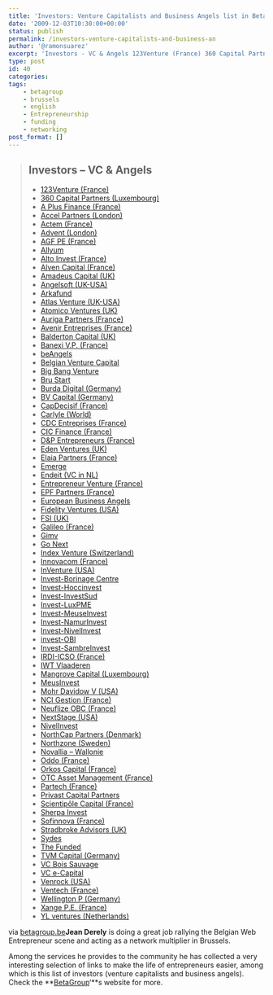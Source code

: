 ```yaml
---
title: 'Investors: Venture Capitalists and Business Angels list in BetaGroup'
date: '2009-12-03T10:30:00+00:00'
status: publish
permalink: /investors-venture-capitalists-and-business-an
author: '@ramonsuarez'
excerpt: 'Investors - VC & Angels 123Venture (France) 360 Capital Partners (Luxembourg) A Plus Finance (France) Accel Partners (London) Actem (France) Advent (London) AGF PE (France) Allyum Alto Invest (France) Alven Capital (France) Amadeus Capital (UK) An...'
type: post
id: 40
categories:
tags:
    - betagroup
    - brussels
    - english
    - Entrepreneurship
    - funding
    - networking
post_format: []
---
```

> ## Investors – VC & Angels
> 
> - [123Venture (France)](http://www.123venture.com)
> - [360 Capital Partners (Luxembourg)](http://www.360capitalpartners.com)
> - [A Plus Finance (France)](http://www.aplusfinance.com/)
> - [Accel Partners (London)](http://www.accel.com/)
> - [Actem (France)](http://www.actem-partners.com)
> - [Advent (London)](http://www.adventventures.com)
> - [AGF PE (France)](http://www.agfpe.com)
> - [Allyum](http://www.allyum.com "Allyum")
> - [Alto Invest (France)](http://www.altoinvest.fr/)
> - [Alven Capital (France)](http://www.alvencapital.com/ "Alven Capital (France)")
> - [Amadeus Capital (UK)](http://www.amadeuscapital.com/about.php)
> - [Angelsoft (UK-USA)](http://angelsoft.net/ "Angelsoft")
> - [Arkafund](http://www.arkafund.be/ "Arkafund")
> - [Atlas Venture (UK-USA)](http://www.atlasventure.com "Atlas Venture")
> - [Atomico Ventures (UK)](http://www.atomicoventures.com)
> - [Auriga Partners (France)](http://www.aurigapartners.com/)
> - [Avenir Entreprises (France)](http://www.avenir-entreprises.fr/)
> - [Balderton Capital (UK)](http://www.balderton.com)
> - [Banexi V.P. (France)](http://www.banexiventures.com/)
> - [beAngels](http://www.beangels.be/ "beAngels")
> - [Belgian Venture Capital](http://www.bva.be/fb111mggc622gkw1szu149.aspx "Belgian Venture Capital")
> - [Big Bang Venture](http://www.bbv.be/en/faq.html "Big Bang Venture")
> - [Bru Start](http://www.srib.be/index.php?lang=%3C?=%20%24_REQUEST%27lang%27?%3E "Bru Start")
> - [Burda Digital (Germany)](http://ventures.burdadigital.de/ "Burda Digital (Germany)")
> - [BV Capital (Germany)](http://www.bvcapital.com/)
> - [CapDecisif (France)](http://www.capdecisif.com/)
> - [Carlyle (World)](http://www.carlyle.com)
> - [CDC Entreprises (France)](http://www.cdcentreprises.fr/)
> - [CIC Finance (France)](http://www.cicfinance.com)
> - [D&P Entrepreneurs (France)](http://www.dp-finance.fr)
> - [Eden Ventures (UK)](http://www.edenventures.co.uk "Eden Ventures (UK)")
> - [Elaia Partners (France)](http://www.elaia.com)
> - [Emerge](http://www.emerge.be/ "Emerge")
> - [Endeit (VC in NL)](http://www.endeit.nl "Endeit (VC in NL)")
> - [Entrepreneur Venture (France)](http://www.entrepreneurventure.com/)
> - [EPF Partners (France)](http://www.epf-partners.com/)
> - [European Business Angels](http://www.eban.org/ "European Business Angels")
> - [Fidelity Ventures (USA)](http://www.fidelityventures.com "Fidelity Ventures (USA)")
> - [FSI (UK)](http://www.fsicapital.com/)
> - [Galileo (France)](http://www.galileo.fr)
> - [Gimv](http://www.gimv.com/ "Gimv")
> - [Go Next](http://www.gonext.be/ "Go Next")
> - [Index Venture (Switzerland)](http://www.indexventures.com)
> - [Innovacom (France)](http://www.innovacom.com/)
> - [InVenture (USA)](http://www.ingroup.com/)
> - [Invest-Borinage Centre](http://www.imbc.be/)
> - [Invest-Hoccinvest](http://www.hoccinvest.be/)
> - [Invest-InvestSud](http://www.capitaletcroissance.be)
> - [Invest-LuxPME](http://www.luxpme.be)
> - [Invest-MeuseInvest](http://www.meuseinvest.be)
> - [Invest-NamurInvest](http://www.namurinvest.be)
> - [Invest-NivelInvest](http://www.nivelinvest.be/)
> - [invest-OBI](http://www.obi.be)
> - [Invest-SambreInvest](http://www.sambreinvest.be)
> - [IRDI-ICSO (France)](http://www.icso.fr/)
> - [IWT Vlaaderen](http://www.iwt.be/ "IWT Vlaaderen")
> - [Mangrove Capital (Luxembourg)](http://www.mangrove-vc.com/)
> - [MeusInvest](http://www.meusinvest.be "MeusInvest")
> - [Mohr Davidow V (USA)](http://www.mdv.com/)
> - [NCI Gestion (France)](http://www.ncigestion.com/)
> - [Neuflize OBC (France)](http://www.abnamroprivatebanking.com/fr/neuflizeobc#neuflizeobc)
> - [NextStage (USA)](http://www.nextstagecapital.com/)
> - [NivelInvest](http://www.nivelinvest.be/ "NivelInvest")
> - [NorthCap Partners (Denmark)](http://www.northcappartners.com "NorthCap Partners (Denmark)")
> - [Northzone (Sweden)](http://www.northzone.com/)
> - [Novallia – Wallonie](http://www.novallia.be/fr/index.html)
> - [Oddo (France)](http://www.oddoam.fr/)
> - [Orkos Capital (France)](http://www.orkoscapital.com/)
> - [OTC Asset Management (France)](http://www.otcam.com)
> - [Partech (France)](http://www.partechvc.com/)
> - [Privast Capital Partners](http://www.privast.com "Privast Capital Partners")
> - [Scientipôle Capital (France)](http://scientipolecapital.fr/)
> - [Sherpa Invest](http://www.sherpainvest.be/ "Sherpa Invest")
> - [Sofinnova (France)](http://www.sofinnova.fr/)
> - [Stradbroke Advisors (UK)](http://www.stradbrokeadvisors.com "Stradbroke Advisors")
> - [Sydes](http://www.sydes.be/ "Sydes")
> - [The Funded](http://www.thefunded.com "The Funded")
> - [TVM Capital (Germany)](http://www.tvm-capital.com "TVM Capital (Germany)")
> - [VC Bois Sauvage](http://www.bois-sauvage.be/ "VC Bois Sauvage")
> - [VC e-Capital](http://www.e-capital.be "VC e-Capital")
> - [Venrock (USA)](http://www.venrock.com/ "Venrock (USA)")
> - [Ventech (France)](http://www.ventech.fr)
> - [Wellington P (Germany)](http://www.wellington-partners.com)
> - [Xange P.E. (France)](http://www.xange.fr/)
> - [YL ventures (Netherlands)](http://ylventures.com/ "YL ventures")

via [betagroup.be](http://www.betagroup.be/)**Jean Derely** is doing a great job rallying the Belgian Web Entrepreneur scene and acting as a network multiplier in Brussels.

Among the services he provides to the community he has collected a very interesting selection of links to make the life of entrepreneurs easier, among which is this list of investors (venture capitalists and business angels). Check the **[BetaGroup](http://www.betagroup.be)‘**s website for more.

